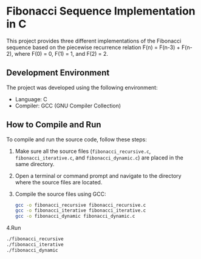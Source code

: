 # Fibonacci Sequence Implementation in C

This project provides three different implementations of the Fibonacci sequence based on the piecewise recurrence relation F(n) = F(n-3) + F(n-2), where F(0) = 0, F(1) = 1, and F(2) = 2.

## Development Environment

The project was developed using the following environment:

- Language: C
- Compiler: GCC (GNU Compiler Collection)

## How to Compile and Run

To compile and run the source code, follow these steps:

1. Make sure all the source files (`fibonacci_recursive.c`, `fibonacci_iterative.c`, and `fibonacci_dynamic.c`) are placed in the same directory.

2. Open a terminal or command prompt and navigate to the directory where the source files are located.

3. Compile the source files using GCC:

   ```bash
   gcc -o fibonacci_recursive fibonacci_recursive.c
   gcc -o fibonacci_iterative fibonacci_iterative.c
   gcc -o fibonacci_dynamic fibonacci_dynamic.c

4.Run
```bash
./fibonacci_recursive
./fibonacci_iterative
./fibonacci_dynamic



